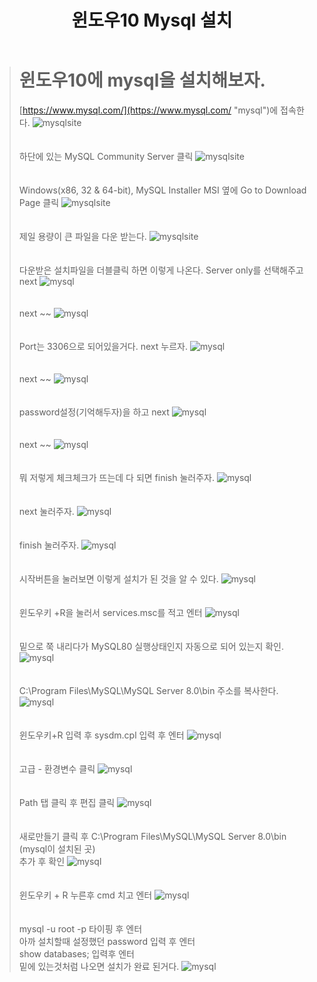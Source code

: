 ﻿---
title: "윈도우10 Mysql 설치"
tags: mysql설치 윈도우mysql설치 mysql
categories: Database
---

> # 윈도우10에 mysql을 설치해보자.
>[https://www.mysql.com/](https://www.mysql.com/ "mysql")에 접속한다.
> ![mysqlsite](/assets/images/mysql_com.JPG)
> <br>
> <br>
> <br>
> 하단에 있는 MySQL Community Server 클릭
>![mysqlsite](/assets/images/mysql_com2.JPG)
> <br>
> <br>
> <br>
>Windows(x86, 32 & 64-bit), MySQL Installer MSI 옆에 Go to Download Page 클릭
>![mysqlsite](/assets/images/mysql_com3.JPG)
> <br>
> <br>
> <br>
>제일 용량이 큰 파일을 다운 받는다.
>![mysqlsite](/assets/images/mysql_com4.JPG)
> <br>
> <br>
> <br>
>다운받은 설치파일을 더블클릭 하면 이렇게 나온다. Server only를 선택해주고 next
>![mysql](/assets/images/mysql1.JPG)
> <br>
> <br>
> <br>
>next ~~
>![mysql](/assets/images/mysql2.JPG)
> <br>
> <br>
> <br>
>Port는 3306으로 되어있을거다. next 누르자.
>![mysql](/assets/images/mysql3.JPG)
> <br>
> <br>
> <br>
>next ~~
>![mysql](/assets/images/mysql4.JPG)
> <br>
> <br>
> <br>
> password설정(기억해두자)을 하고 next
>![mysql](/assets/images/mysql5.JPG)
> <br>
> <br>
> <br>
> next ~~
>![mysql](/assets/images/mysql6.JPG)
> <br>
> <br>
> <br>
> 뭐 저렇게 체크체크가 뜨는데 다 되면 finish 눌러주자.
>![mysql](/assets/images/mysql7.JPG)
> <br>
> <br>
> <br>
> next 눌러주자.
>![mysql](/assets/images/mysql8.JPG)
> <br>
> <br>
> <br>
> finish 눌러주자.
>![mysql](/assets/images/mysql9.JPG)
> <br>
> <br>
> <br>
> 시작버튼을 눌러보면 이렇게 설치가 된 것을 알 수 있다.
>![mysql](/assets/images/dd.jpg)
> <br>
> <br>
> <br>
>윈도우키 +R을 눌러서 services.msc를 적고 엔터
>![mysql](/assets/images/mysql10.JPG)
> <br>
> <br>
> <br>
> 밑으로 쭉 내리다가 MySQL80 실행상태인지 자동으로 되어 있는지 확인.
>![mysql](/assets/images/mysql11.JPG)
> <br>
> <br>
> <br>
> C:\Program Files\MySQL\MySQL Server 8.0\bin 주소를 복사한다.
>![mysql](/assets/images/sqlsql.JPG)
> <br>
> <br>
> <br>
> 윈도우키+R 입력 후 sysdm.cpl 입력 후 엔터
>![mysql](/assets/images/sqlsql2.JPG)
> <br>
> <br>
> <br>
> 고급 - 환경변수 클릭
>![mysql](/assets/images/system1.JPG)
> <br>
> <br>
> <br>
> Path 탭 클릭 후 편집 클릭
>![mysql](/assets/images/path.JPG)
> <br>
> <br>
> <br>
> 새로만들기 클릭 후 C:\Program Files\MySQL\MySQL Server 8.0\bin (mysql이 설치된 곳)<br>
>추가 후 확인
>![mysql](/assets/images/path2.JPG)
> <br>
> <br>
> <br>
> 윈도우키 + R 누른후 cmd 치고 엔터
>![mysql](/assets/images/mysql12.JPG)
> <br>
> <br>
> <br>
> mysql -u root -p 타이핑 후 엔터 <br>
> 아까 설치할때 설정했던 password 입력 후 엔터 <br>
> show databases; 입력후 엔터 <br>
> 밑에 있는것처럼 나오면 설치가 완료 된거다.
>![mysql](/assets/images/mysql13.JPG)
